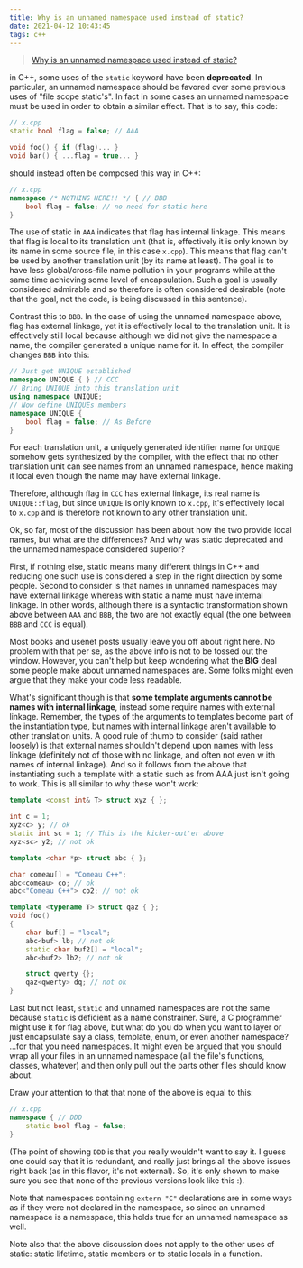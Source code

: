 ```yaml
---
title: Why is an unnamed namespace used instead of static?
date: 2021-04-12 10:43:45
tags: c++
---
```


> [Why is an unnamed namespace used instead of static?](https://web.archive.org/web/20181115023158/http://www.comeaucomputing.com/techtalk/#nostatic)

in C++, some uses of the `static` keyword have been **deprecated**. In particular, an unnamed namespace should be favored over some previous uses of "file scope static's". In fact in some cases an unnamed namespace must be used in order to obtain a similar effect. That is to say, this code:

```cpp
// x.cpp
static bool flag = false; // AAA

void foo() { if (flag)... }
void bar() { ...flag = true... }
```

should instead often be composed this way in C++:

```cpp
// x.cpp
namespace /* NOTHING HERE!! */ { // BBB
    bool flag = false; // no need for static here
}
```

The use of static in `AAA` indicates that flag has internal linkage. This means that flag is local to its translation unit (that is, effectively it is only known by its name in some source file, in this case `x.cpp`). This means that flag can't be used by another translation unit (by its name at least). The goal is to have less global/cross-file name pollution in your programs while at the same time achieving some level of encapsulation. Such a goal is usually considered admirable and so therefore is often considered desirable (note that the goal, not the code, is being discussed in this sentence).

Contrast this to `BBB`. In the case of using the unnamed namespace above, flag has external linkage, yet it is effectively local to the translation unit. It is effectively still local because although we did not give the namespace a name, the compiler generated a unique name for it. In effect, the compiler changes `BBB` into this:

```cpp
// Just get UNIQUE established
namespace UNIQUE { } // CCC
// Bring UNIQUE into this translation unit
using namespace UNIQUE;
// Now define UNIQUEs members
namespace UNIQUE {
    bool flag = false; // As Before
}
```

For each translation unit, a uniquely generated identifier name for `UNIQUE` somehow gets synthesized by the compiler, with the effect that no other translation unit can see names from an unnamed namespace, hence making it local even though the name may have external linkage.

Therefore, although flag in `CCC` has external linkage, its real name is `UNIQUE::flag`, but since `UNIQUE` is only known to `x.cpp`, it's effectively local to `x.cpp` and is therefore not known to any other translation unit.

Ok, so far, most of the discussion has been about how the two provide local names, but what are the differences? And why was static deprecated and the unnamed namespace considered superior?

First, if nothing else, static means many different things in C++ and reducing one such use is considered a step in the right direction by some people. Second to consider is that names in unnamed namespaces may have external linkage whereas with static a name must have internal linkage. In other words, although there is a syntactic transformation shown above between `AAA` and `BBB`, the two are not exactly equal (the one between `BBB` and `CCC` is equal).

Most books and usenet posts usually leave you off about right here. No problem with that per se, as the above info is not to be tossed out the window. However, you can't help but keep wondering what the **BIG** deal some people make about unnamed namespaces are. Some folks might even argue that they make your code less readable.

What's significant though is that **some template arguments cannot be names with internal linkage**, instead some require names with external linkage. Remember, the types of the arguments to templates become part of the instantiation type, but names with internal linkage aren't available to other translation units. A good rule of thumb to consider (said rather loosely) is that external names shouldn't depend upon names with less linkage (definitely not of those with no linkage, and often not even w ith names of internal linkage). And so it follows from the above that instantiating such a template with a static such as from AAA just isn't going to work. This is all similar to why these won't work:

```cpp
template <const int& T> struct xyz { };

int c = 1;
xyz<c> y; // ok
static int sc = 1; // This is the kicker-out'er above
xyz<sc> y2; // not ok
```

```cpp
template <char *p> struct abc { };

char comeau[] = "Comeau C++";
abc<comeau> co; // ok
abc<"Comeau C++"> co2; // not ok
```

```cpp
template <typename T> struct qaz { };
void foo()
{
    char buf[] = "local";
    abc<buf> lb; // not ok
    static char buf2[] = "local";
    abc<buf2> lb2; // not ok

    struct qwerty {};
    qaz<qwerty> dq; // not ok
}
```

Last but not least, `static` and unnamed namespaces are not the same because `static` is deficient as a name constrainer. Sure, a C programmer might use it for flag above, but what do you do when you want to layer or just encapsulate say a class, template, enum, or even another namespace? ...for that you need namespaces. It might even be argued that you should wrap all your files in an unnamed namespace (all the file's functions, classes, whatever) and then only pull out the parts other files should know about.

Draw your attention to that that none of the above is equal to this:

```cpp
// x.cpp
namespace { // DDD
    static bool flag = false;
}
```

(The point of showing `DDD` is that you really wouldn't want to say it. I guess one could say that it is redundant, and really just brings all the above issues right back (as in this flavor, it's not external). So, it's only shown to make sure you see that none of the previous versions look like this :).

Note that namespaces containing `extern "C"` declarations are in some ways as if they were not declared in the namespace, so since an unnamed namespace is a namespace, this holds true for an unnamed namespace as well.

Note also that the above discussion does not apply to the other uses of static: static lifetime, static members or to static locals in a function.
